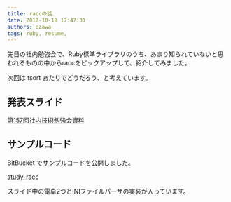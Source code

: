 ```yaml
---
title: raccの話
date: 2012-10-18 17:47:31
authors: ozawa
tags: ruby, resume, 
---
```

先日の社内勉強会で、Ruby標準ライブラリのうち、あまり知られていないと思われるものの中からraccをピックアップして、紹介してみました。

次回は tsort あたりでどうだろう、と考えています。

<h2>発表スライド</h2>

<a href="https://speakerdeck.com/u/sakuro/p/di-157hui-she-nei-ji-shu-mian-qiang-hui-zi-liao">第157回社内技術勉強会資料</a>

<h2>サンプルコード</h2>

BitBucket でサンプルコードを公開しました。

<a href="https://bitbucket.org/sakuro/study-racc">study-racc</a>

スライド中の電卓2つとINIファイルパーサの実装が入っています。
